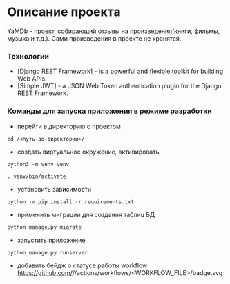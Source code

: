 # Описание проекта
YaMDb - проект, собирающий отзывы на произведения(книги, фильмы, музыка и т.д.). 
Сами произведения в проекте не хранятся.
### Технологии
- [Django REST Framework] - is a powerful and flexible toolkit for building Web APIs.
- [Simple JWT] - a JSON Web Token authentication plugin for the Django REST Framework.
### Команды для запуска приложения в режиме разработки
- перейти в директорию с проектом

```cd /<путь-до-директории>/```
- создать виртуальное окружение, активировать

```python3 -m venv venv```

```. venv/bin/activate```
- установить зависимости

```python -m pip install -r requirements.txt```
- применить миграции для создания таблиц БД

```python manage.py migrate```
- запустить приложение

```python manage.py runserver```

- добавить бейдж о статусе работы workflow
https://github.com/<OWNER>/<REPOSITORY>/actions/workflows/<WORKFLOW_FILE>/badge.svg